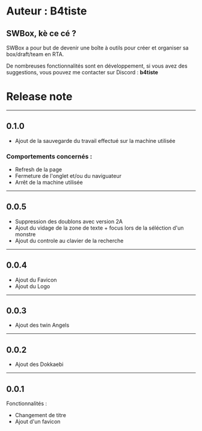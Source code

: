 # **Auteur :** <span id="author-name">B4tiste</span>

## SWBox, kè ce cé ?

SWBox a pour but de devenir une boîte à outils pour créer et organiser sa box/draft/team en RTA.

De nombreuses fonctionnalités sont en développement, si vous avez des suggestions, vous pouvez me contacter sur Discord : **b4tiste**

# Release note
___
## 0.1.0

 - Ajout de la sauvegarde du travail effectué sur la machine utilisée

### Comportements concernés :
   - Refresh de la page
   - Fermeture de l'onglet et/ou du naviguateur
   - Arrêt de la machine utilisée

___
## 0.0.5

 - Suppression des doublons avec version 2A
 - Ajout du vidage de la zone de texte + focus lors de la séléction d'un monstre
 - Ajout du controle au clavier de la recherche

___
## 0.0.4

- Ajout du Favicon
- Ajout du Logo

___
## 0.0.3

- Ajout des twin Angels

___
## 0.0.2

- Ajout des Dokkaebi

___
## 0.0.1

Fonctionnalités :
- Changement de titre
- Ajout d'un favicon
